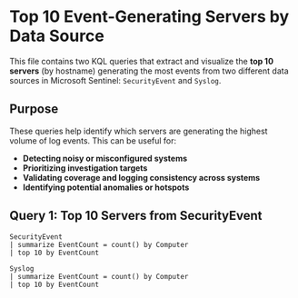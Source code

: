 # Top 10 Event-Generating Servers by Data Source

This file contains two KQL queries that extract and visualize the **top 10 servers** (by hostname) generating the most events from two different data sources in Microsoft Sentinel: `SecurityEvent` and `Syslog`.

## Purpose

These queries help identify which servers are generating the highest volume of log events. This can be useful for:

- **Detecting noisy or misconfigured systems**
- **Prioritizing investigation targets**
- **Validating coverage and logging consistency across systems**
- **Identifying potential anomalies or hotspots**

## Query 1: Top 10 Servers from SecurityEvent

```kql
SecurityEvent
| summarize EventCount = count() by Computer
| top 10 by EventCount

Syslog
| summarize EventCount = count() by Computer
| top 10 by EventCount